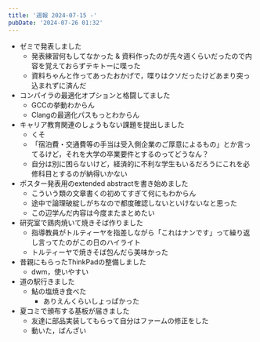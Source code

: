```yaml
---
title: '週報 2024-07-15 -'
pubDate: '2024-07-26 01:32'
---
```


- ゼミで発表しました
  - 発表練習何もしてなかった & 資料作ったのが先々週くらいだったので内容を覚えておらずテキトーに喋った
  - 資料ちゃんと作ってあったおかげで，喋りはクソだったけどあまり突っ込まれずに済んだ
- コンパイラの最適化オプションと格闘してました
  - GCCの挙動わからん
  - Clangの最適化パスもっとわからん
- キャリア教育関連のしょうもない課題を提出しました
  - くそ
  - 「宿泊費・交通費等の手当は受入側企業のご厚意によるもの」とか言ってるけど，それを大学の卒業要件とするのってどうなん？
  - 自分は別に困らないけど，経済的に不利な学生もいるだろうにこれを必修科目とするのが納得いかない
- ポスター発表用のextended abstractを書き始めました
  - こういう類の文章書くの初めてすぎて何にもわからん
  - 途中で論理破綻しがちなので都度確認しないといけないなと思った
  - この辺学んだ内容は今度またまとめたい
- 研究室で鶏肉焼いて焼きそば作りました
  - 指導教員がトルティーヤを指差しながら「これはナンです」って繰り返し言ってたのがこの日のハイライト
  - トルティーヤで焼きそば包んだら美味かった
- 昔親にもらったThinkPadの整備しました
  - dwm，使いやすい
- 道の駅行きました
  - 鮎の塩焼き食べた
    - ありえんくらいしょっぱかった
- 夏コミで頒布する基板が届きました
  - 友達に部品実装してもらって自分はファームの修正をした
  - 動いた，ばんざい
